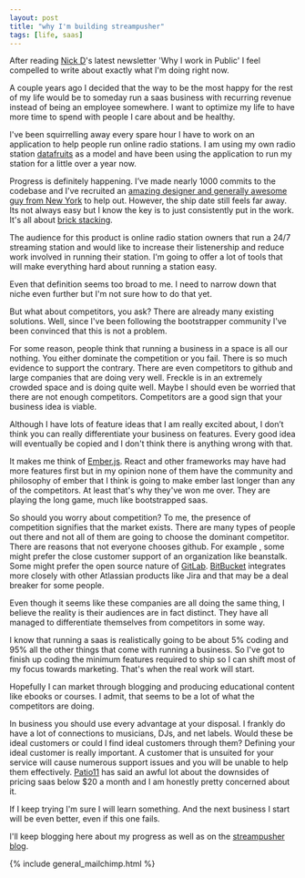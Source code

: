 ```yaml
---
layout: post
title: "why I'm building streampusher"
tags: [life, saas]
---
```


After reading [Nick D](http://nickd.org/)'s latest newsletter 'Why I work in Public' I feel compelled to write about exactly what I'm doing right now.

A couple years ago I decided that the way to be the most happy for the rest of my life would be to someday run a saas business with recurring revenue instead of being an employee somewhere. I want to optimize my life to have more time to spend with people I care about and be healthy.

I've been squirrelling away every spare hour I have to work on an application to help people run online radio stations. I am using my own radio station [datafruits](http://datafruits.fm/) as a model and have been using the application to run my station for a little over a year now.

Progress is definitely happening. I’ve made nearly 1000 commits to the codebase
and I've recruited an [amazing designer and generally awesome guy from New
York](http://tobyshorin.com/) to help out. However, the
ship date still feels far away. Its not
always easy but I know the key is to just consistently put in the work. It's all
about [brick stacking](https://unicornfree.com/stacking-the-bricks).

The audience for this product is online radio station owners that run a 24/7 streaming station and would like to increase their listenership and reduce work involved in running their station. I'm going to offer a lot of tools that will make everything hard about running a station easy.

Even that definition seems too broad to me. I need to narrow down that niche even further but I'm not sure how to do that yet.

But what about competitors, you ask? There are already many existing solutions. Well, since I've been following the bootstrapper community I've been convinced that this is not a problem.

For some reason, people think that running a business in a space is all our nothing. You either dominate the competition or you fail.
There is so much evidence to support the contrary. There are even competitors to
github and large companies that are doing very well. Freckle is in an extremely
crowded space and is doing quite well. Maybe I should even be worried that there
are not enough competitors. Competitors are a good sign that your business idea
is viable.

Although I have lots of feature ideas that I am really excited about, I don’t think you can really differentiate your business on features. Every good idea will eventually be copied and I don't think there is anything wrong with that.

It makes me think of [Ember.js](http://emberjs.com/). React and other frameworks may have had more
features first but in my opinion none of them have the community and philosophy
of ember that I think is going to make ember last longer than any of the
competitors. At least that's why they've won me over. They are playing the long
game, much like bootstrapped saas.

So should you worry about competition? To me,
the presence of competition signifies that the market exists. There are many
types of people out there and not all of them are going to choose the dominant
competitor. There are reasons that not everyone chooses github. For example ,
some might prefer the close customer support  of an organization like beanstalk.
Some might prefer the open source nature of [GitLab](https://gitlab.com/). [BitBucket](https://bitbucket.org)
integrates more closely with other Atlassian products like Jira and that may be a deal breaker for some people.

Even though it seems like these companies are all doing the same thing, I
believe the reality is their audiences are in fact distinct. They have all
managed to differentiate themselves from competitors in some way.

I know that running a saas is realistically going to be about 5% coding and 95% all the other things that come with running a business. So I've got to finish up coding the minimum features required to ship so I can shift most of my focus towards marketing. That's when the real work will start.

Hopefully I can market through blogging and producing educational content like ebooks or courses. I admit, that seems to be a lot of what the competitors are doing.

In business you should use every advantage at your disposal. I frankly do have a
lot of connections to musicians, DJs, and net labels. Would these be ideal
customers or could I find ideal customers through them? Defining your ideal
customer is really important. A customer that is unsuited for your service will
cause numerous support issues and you will be unable to help them effectively.
[Patio11](http://www.kalzumeus.com/2012/08/13/doubling-saas-revenue/) has said an awful lot about the downsides of pricing saas below $20 a
month and I am honestly pretty concerned about it.

If I keep trying I'm sure I will learn something. And the next business I start will be even better, even if this one fails.

I'll keep blogging here about my progress as well as on the
[streampusher blog](http://streampusher.com/).

{% include general_mailchimp.html %}
